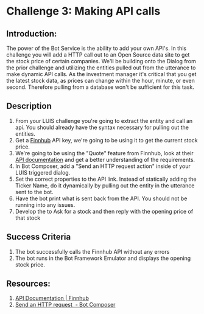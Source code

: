 # Challenge 3: Making API calls

## Introduction:

The power of the Bot Service is the ability to add your own API's. In this challenge you will add a HTTP call out to an Open Source data site to get the stock price of certain companies. We'll be building onto the Dialog from the prior challenge and utilizing the entities pulled out from the utterance to make dynamic API calls. As the investment manager it's critical that you get the latest stock data, as prices can change within the hour, minute, or even second. Therefore pulling from a database won't be sufficient for this task.



## Description

1. From your LUIS challenge you're going to extract the entity and call an api. You should already have the syntax necessary for pulling out the entities.
2. Get a [Finnhub](https://finnhub.io/dashboard) API key, we're going to be using it to get the current stock price.
3. We're going to be using the "Quote" feature from Finnhub, look at their [API documentation](https://finnhub.io/docs/api#quote) and get a better understanding of the requirements.
4. In Bot Composer, add a "Send an HTTP request action" inside of your LUIS triggered dialog. 
5. Set the correct properties to the API link. Instead of statically adding the Ticker Name, do it dynamically by pulling out the entity in the utterance sent to the bot.
6. Have the bot print what is sent back from the API. You should not be running into any issues.
7. Develop the  to Ask for a stock and then reply with the opening price of that stock

## Success Criteria
1. The bot successfully calls the Finnhub API without any errors
2. The bot runs in the Bot Framework Emulator and displays the opening stock price.

## Resources:
1. [API Documentation | Finnhub](https://finnhub.io/docs/api)
2. [Send an HTTP request  - Bot Composer](https://docs.microsoft.com/en-us/composer/how-to-send-http-request)
